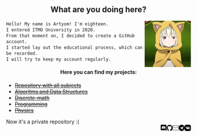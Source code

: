 <h2 align = "center" >What are you doing here?</h2>
<p><img src= "pictures/hello.gif" width = "25%" align = "right"></p>

    Hello! My name is Artyom! I'm eighteen.
    I entered ITMO University in 2020.
    From that moment on, I decided to create a GitHub account.
    I started lay out the educational process, which can be recorded.
    I will try to keep my account regularly.

<h4 align = "center">Here you can find my projects:</h4>

<div>
    <ul>
        <li><a href = "https://github.com/fadyat/ITMO-PROBLEMS"><s> Repository with all subjects </s></a></li>
        <li><a href = "https://github.com/fadyat/ITMO-PROBLEMS/tree/master/Algorithms"><s> Algoritms and Data Structures </s></a></li>
        <li><a href = "https://github.com/fadyat/ITMO-PROBLEMS/tree/master/Discrete-math"><s> Discrete-math </s></a></li>
        <li><a href = "https://github.com/fadyat/ITMO-PROBLEMS/tree/master/Programming"><s> Programming </s></a></li>
        <li><a href = "https://github.com/fadyat/ITMO-PROBLEMS/tree/master/Physics"><s> Physics </s></a></li>
    </ul>
    Now it's a private repository :(
</div>

<div>
    <a href = "https://vk.com/mrfadeyev"><img src = "pictures/vk.png" width = "3.3%" align = "right" target = "_blank"></a>
    <a href = "https://t.me/not_fadyat"><img src = "pictures/teleg.png" width = "3.3%" align = "right" target = "_blank"></a>
    <a href = "mailto:fadyat@icloud.com"><img src = "pictures/email.png" width = "3.3%" align = "right" target = "_blank"></a>
    <a href = "https://github.com/fadyat"><img src = "pictures/git.png" width = "3.3%" align = "right" target = "_blank"></a>
    <a href = "https://discord.gg/c6PBVGk"><img src = "pictures/disc.png" width = "3.3%" align = "right" target = "_blank"></a>
</div>
